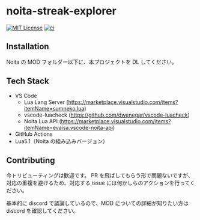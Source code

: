 # noita-streak-explorer

[![MIT License](https://img.shields.io/badge/License-MIT-green.svg)](https://choosealicense.com/licenses/mit/) [![ci](https://github.com/Noita-Streak/noita-streak-explorer/actions/workflows/ci.yaml/badge.svg?branch=main)](https://github.com/Noita-Streak/noita-streak-explorer/actions/workflows/ci.yaml)

## Installation

Noita の MOD フォルダー以下に、本プロジェクトを DL してください。

## Tech Stack

- VS Code
  - Lua Lang Server (https://marketplace.visualstudio.com/items?itemName=sumneko.lua)
  - vscode-luacheck (https://github.com/dwenegar/vscode-luacheck)
  - Noita Lua API (https://marketplace.visualstudio.com/items?itemName=evaisa.vscode-noita-api)
- GitHub Actions
- Lua5.1（Noita の組み込みバージョン）

## Contributing

今トリビューティングは歓迎です。
PR を飛ばしてもらう形で問題ないですが、
対応の重複を避けるため、対応する issue には何かしらのアクションを行ってください。

基本的に discord で議論しているので、MOD についての詳細が知りたい方は discord を確認してください。
